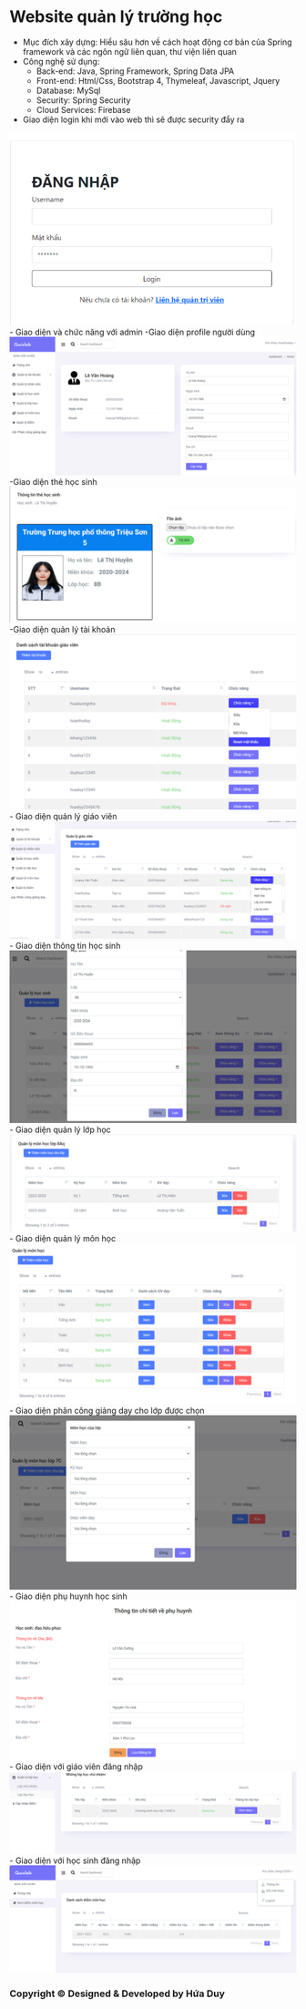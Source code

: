 # Website quản lý trường học
- Mục đích xây dựng: Hiểu sâu hơn về cách hoạt động cơ bản của Spring framework và các ngôn ngữ liên quan, thư viện liên quan
- Công nghệ sử dụng: 
    - Back-end: Java, Spring Framework, Spring Data JPA
    - Front-end: Html/Css, Bootstrap 4, Thymeleaf, Javascript, Jquery
    - Database: MySql
    - Security: Spring Security
    - Cloud Services: Firebase
- Giao diện login khi mới vào web thì sẽ được security đẩy ra
<img src="./images-git/login.png">
- Giao diện và chức năng với admin
    -Giao diện profile người dùng
<img src="./images-git/profile-user.png">
    -Giao diện thẻ học sinh
<img src="./images-git/student-card.png">
    -Giao diện quản lý tài khoản
<img src="./images-git/account-teacher.png">
    - Giao diện quản lý giáo viên
<img src="./images-git/mange-teacher.png">
    - Giao diện thông tin học sinh
<img src="./images-git/infor-student.png">
   - Giao diện quản lý lớp học
<img src="./images-git/mange-class.png">
   - Giao diện quản lý môn học
<img src="./images-git/manege-subject.png">
   - Giao diện phân công giảng dạy cho lớp được chọn
<img src="./images-git/assign-teaching.png">
   - Giao diện phụ huynh học sinh
<img src="./images-git/parent-student.png">
   - Giao diện với  giáo viên đăng nhập
<img src="./images-git/teacher-homeroom.png">
   - Giao diện với học sinh đăng nhập
<img src="./images-git/student-interface.png">

### Copyright © Designed & Developed by Hứa Duy



